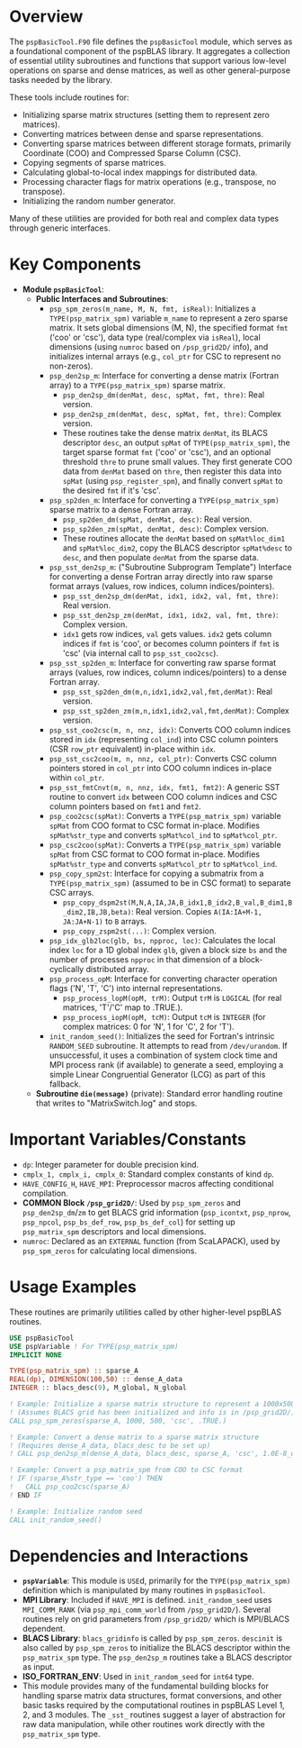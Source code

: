 # Overview

The `pspBasicTool.F90` file defines the `pspBasicTool` module, which serves as a foundational component of the pspBLAS library. It aggregates a collection of essential utility subroutines and functions that support various low-level operations on sparse and dense matrices, as well as other general-purpose tasks needed by the library.

These tools include routines for:
*   Initializing sparse matrix structures (setting them to represent zero matrices).
*   Converting matrices between dense and sparse representations.
*   Converting sparse matrices between different storage formats, primarily Coordinate (COO) and Compressed Sparse Column (CSC).
*   Copying segments of sparse matrices.
*   Calculating global-to-local index mappings for distributed data.
*   Processing character flags for matrix operations (e.g., transpose, no transpose).
*   Initializing the random number generator.

Many of these utilities are provided for both real and complex data types through generic interfaces.

# Key Components

*   **Module `pspBasicTool`**:
    *   **Public Interfaces and Subroutines**:
        *   `psp_spm_zeros(m_name, M, N, fmt, isReal)`: Initializes a `TYPE(psp_matrix_spm)` variable `m_name` to represent a zero sparse matrix. It sets global dimensions (M, N), the specified format `fmt` ('coo' or 'csc'), data type (real/complex via `isReal`), local dimensions (using `numroc` based on `/psp_grid2D/` info), and initializes internal arrays (e.g., `col_ptr` for CSC to represent no non-zeros).
        *   `psp_den2sp_m`: Interface for converting a dense matrix (Fortran array) to a `TYPE(psp_matrix_spm)` sparse matrix.
            *   `psp_den2sp_dm(denMat, desc, spMat, fmt, thre)`: Real version.
            *   `psp_den2sp_zm(denMat, desc, spMat, fmt, thre)`: Complex version.
            *   These routines take the dense matrix `denMat`, its BLACS descriptor `desc`, an output `spMat` of `TYPE(psp_matrix_spm)`, the target sparse format `fmt` ('coo' or 'csc'), and an optional threshold `thre` to prune small values. They first generate COO data from `denMat` based on `thre`, then register this data into `spMat` (using `psp_register_spm`), and finally convert `spMat` to the desired `fmt` if it's 'csc'.
        *   `psp_sp2den_m`: Interface for converting a `TYPE(psp_matrix_spm)` sparse matrix to a dense Fortran array.
            *   `psp_sp2den_dm(spMat, denMat, desc)`: Real version.
            *   `psp_sp2den_zm(spMat, denMat, desc)`: Complex version.
            *   These routines allocate the `denMat` based on `spMat%loc_dim1` and `spMat%loc_dim2`, copy the BLACS descriptor `spMat%desc` to `desc`, and then populate `denMat` from the sparse data.
        *   `psp_sst_den2sp_m`: ("Subroutine Subprogram Template") Interface for converting a dense Fortran array directly into raw sparse format arrays (values, row indices, column indices/pointers).
            *   `psp_sst_den2sp_dm(denMat, idx1, idx2, val, fmt, thre)`: Real version.
            *   `psp_sst_den2sp_zm(denMat, idx1, idx2, val, fmt, thre)`: Complex version.
            *   `idx1` gets row indices, `val` gets values. `idx2` gets column indices if `fmt` is 'coo', or becomes column pointers if `fmt` is 'csc' (via internal call to `psp_sst_coo2csc`).
        *   `psp_sst_sp2den_m`: Interface for converting raw sparse format arrays (values, row indices, column indices/pointers) to a dense Fortran array.
            *   `psp_sst_sp2den_dm(m,n,idx1,idx2,val,fmt,denMat)`: Real version.
            *   `psp_sst_sp2den_zm(m,n,idx1,idx2,val,fmt,denMat)`: Complex version.
        *   `psp_sst_coo2csc(m, n, nnz, idx)`: Converts COO column indices stored in `idx` (representing `col_ind`) into CSC column pointers (CSR `row_ptr` equivalent) in-place within `idx`.
        *   `psp_sst_csc2coo(m, n, nnz, col_ptr)`: Converts CSC column pointers stored in `col_ptr` into COO column indices in-place within `col_ptr`.
        *   `psp_sst_fmtCnvt(m, n, nnz, idx, fmt1, fmt2)`: A generic SST routine to convert `idx` between COO column indices and CSC column pointers based on `fmt1` and `fmt2`.
        *   `psp_coo2csc(spMat)`: Converts a `TYPE(psp_matrix_spm)` variable `spMat` from COO format to CSC format in-place. Modifies `spMat%str_type` and converts `spMat%col_ind` to `spMat%col_ptr`.
        *   `psp_csc2coo(spMat)`: Converts a `TYPE(psp_matrix_spm)` variable `spMat` from CSC format to COO format in-place. Modifies `spMat%str_type` and converts `spMat%col_ptr` to `spMat%col_ind`.
        *   `psp_copy_spm2st`: Interface for copying a submatrix from a `TYPE(psp_matrix_spm)` (assumed to be in CSC format) to separate CSC arrays.
            *   `psp_copy_dspm2st(M,N,A,IA,JA,B_idx1,B_idx2,B_val,B_dim1,B_dim2,IB,JB,beta)`: Real version. Copies `A(IA:IA+M-1, JA:JA+N-1)` to `B` arrays.
            *   `psp_copy_zspm2st(...)`: Complex version.
        *   `psp_idx_glb2loc(glb, bs, npproc, loc)`: Calculates the local index `loc` for a 1D global index `glb`, given a block size `bs` and the number of processes `npproc` in that dimension of a block-cyclically distributed array.
        *   `psp_process_opM`: Interface for converting character operation flags ('N', 'T', 'C') into internal representations.
            *   `psp_process_lopM(opM, trM)`: Output `trM` is `LOGICAL` (for real matrices, 'T'/'C' map to .TRUE.).
            *   `psp_process_iopM(opM, tcM)`: Output `tcM` is `INTEGER` (for complex matrices: 0 for 'N', 1 for 'C', 2 for 'T').
        *   `init_random_seed()`: Initializes the seed for Fortran's intrinsic `RANDOM_SEED` subroutine. It attempts to read from `/dev/urandom`. If unsuccessful, it uses a combination of system clock time and MPI process rank (if available) to generate a seed, employing a simple Linear Congruential Generator (LCG) as part of this fallback.
    *   **Subroutine `die(message)`** (private): Standard error handling routine that writes to "MatrixSwitch.log" and stops.

# Important Variables/Constants

*   `dp`: Integer parameter for double precision kind.
*   `cmplx_1, cmplx_i, cmplx_0`: Standard complex constants of kind `dp`.
*   `HAVE_CONFIG_H`, `HAVE_MPI`: Preprocessor macros affecting conditional compilation.
*   **COMMON Block `/psp_grid2D/`**: Used by `psp_spm_zeros` and `psp_den2sp_dm`/`zm` to get BLACS grid information (`psp_icontxt`, `psp_nprow`, `psp_npcol`, `psp_bs_def_row`, `psp_bs_def_col`) for setting up `psp_matrix_spm` descriptors and local dimensions.
*   `numroc`: Declared as an `EXTERNAL` function (from ScaLAPACK), used by `psp_spm_zeros` for calculating local dimensions.

# Usage Examples

These routines are primarily utilities called by other higher-level pspBLAS routines.
```fortran
USE pspBasicTool
USE pspVariable ! For TYPE(psp_matrix_spm)
IMPLICIT NONE

TYPE(psp_matrix_spm) :: sparse_A
REAL(dp), DIMENSION(100,50) :: dense_A_data
INTEGER :: blacs_desc(9), M_global, N_global

! Example: Initialize a sparse matrix structure to represent a 1000x500 zero matrix in CSC format
! (Assumes BLACS grid has been initialized and info is in /psp_grid2D/)
CALL psp_spm_zeros(sparse_A, 1000, 500, 'csc', .TRUE.)

! Example: Convert a dense matrix to a sparse matrix structure
! (Requires dense_A_data, blacs_desc to be set up)
! CALL psp_den2sp_m(dense_A_data, blacs_desc, sparse_A, 'csc', 1.0E-8_dp)

! Example: Convert a psp_matrix_spm from COO to CSC format
! IF (sparse_A%str_type == 'coo') THEN
!   CALL psp_coo2csc(sparse_A)
! END IF

! Example: Initialize random seed
CALL init_random_seed()
```

# Dependencies and Interactions

*   **`pspVariable`**: This module is `USE`d, primarily for the `TYPE(psp_matrix_spm)` definition which is manipulated by many routines in `pspBasicTool`.
*   **MPI Library**: Included if `HAVE_MPI` is defined. `init_random_seed` uses `MPI_COMM_RANK` (via `psp_mpi_comm_world` from `/psp_grid2D/`). Several routines rely on grid parameters from `/psp_grid2D/` which is MPI/BLACS dependent.
*   **BLACS Library**: `blacs_gridinfo` is called by `psp_spm_zeros`. `descinit` is also called by `psp_spm_zeros` to initialize the BLACS descriptor within the `psp_matrix_spm` type. The `psp_den2sp_m` routines take a BLACS descriptor as input.
*   **ISO_FORTRAN_ENV**: Used in `init_random_seed` for `int64` type.
*   This module provides many of the fundamental building blocks for handling sparse matrix data structures, format conversions, and other basic tasks required by the computational routines in pspBLAS Level 1, 2, and 3 modules. The `_sst_` routines suggest a layer of abstraction for raw data manipulation, while other routines work directly with the `psp_matrix_spm` type.
